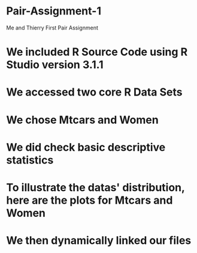 Pair-Assignment-1
=================

Me and Thierry First Pair Assignment 

# We included R Source Code using R Studio version 3.1.1

# We accessed two core R Data Sets

# We chose Mtcars and Women

# We did check basic descriptive statistics

# To illustrate the datas' distribution, here are the plots for Mtcars and Women

# We then dynamically linked our files


